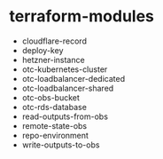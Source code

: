 # terraform-modules

- cloudflare-record
- deploy-key
- hetzner-instance
- otc-kubernetes-cluster
- otc-loadbalancer-dedicated
- otc-loadbalancer-shared
- otc-obs-bucket
- otc-rds-database
- read-outputs-from-obs
- remote-state-obs
- repo-environment
- write-outputs-to-obs
